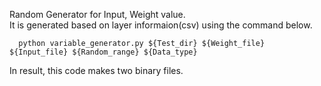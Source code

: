 Random Generator for Input, Weight value.  
It is generated based on layer informaion(csv) using the command below.  


```
  python variable_generator.py ${Test_dir} ${Weight_file} ${Input_file} ${Random_range} ${Data_type}  
```  

In result, this code makes two binary files.
